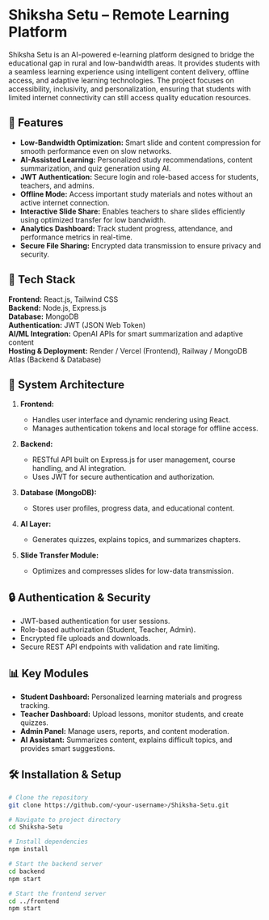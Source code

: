 # Shiksha Setu – Remote Learning Platform

Shiksha Setu is an AI-powered e-learning platform designed to bridge the educational gap in rural and low-bandwidth areas. It provides students with a seamless learning experience using intelligent content delivery, offline access, and adaptive learning technologies. The project focuses on accessibility, inclusivity, and personalization, ensuring that students with limited internet connectivity can still access quality education resources.

## 🚀 Features

- **Low-Bandwidth Optimization:** Smart slide and content compression for smooth performance even on slow networks.  
- **AI-Assisted Learning:** Personalized study recommendations, content summarization, and quiz generation using AI.  
- **JWT Authentication:** Secure login and role-based access for students, teachers, and admins.  
- **Offline Mode:** Access important study materials and notes without an active internet connection.  
- **Interactive Slide Share:** Enables teachers to share slides efficiently using optimized transfer for low bandwidth.  
- **Analytics Dashboard:** Track student progress, attendance, and performance metrics in real-time.  
- **Secure File Sharing:** Encrypted data transmission to ensure privacy and security.  

## 🧠 Tech Stack

**Frontend:** React.js, Tailwind CSS  
**Backend:** Node.js, Express.js  
**Database:** MongoDB  
**Authentication:** JWT (JSON Web Token)  
**AI/ML Integration:** OpenAI APIs for smart summarization and adaptive content  
**Hosting & Deployment:** Render / Vercel (Frontend), Railway / MongoDB Atlas (Backend & Database)  

## 🧩 System Architecture

1. **Frontend:**  
   - Handles user interface and dynamic rendering using React.  
   - Manages authentication tokens and local storage for offline access.  

2. **Backend:**  
   - RESTful API built on Express.js for user management, course handling, and AI integration.  
   - Uses JWT for secure authentication and authorization.  

3. **Database (MongoDB):**  
   - Stores user profiles, progress data, and educational content.  

4. **AI Layer:**  
   - Generates quizzes, explains topics, and summarizes chapters.  

5. **Slide Transfer Module:**  
   - Optimizes and compresses slides for low-data transmission.  

## 🔒 Authentication & Security

- JWT-based authentication for user sessions.  
- Role-based authorization (Student, Teacher, Admin).  
- Encrypted file uploads and downloads.  
- Secure REST API endpoints with validation and rate limiting.  

## 📊 Key Modules

- **Student Dashboard:** Personalized learning materials and progress tracking.  
- **Teacher Dashboard:** Upload lessons, monitor students, and create quizzes.  
- **Admin Panel:** Manage users, reports, and content moderation.  
- **AI Assistant:** Summarizes content, explains difficult topics, and provides smart suggestions.  

## 🛠️ Installation & Setup

```bash
# Clone the repository
git clone https://github.com/<your-username>/Shiksha-Setu.git

# Navigate to project directory
cd Shiksha-Setu

# Install dependencies
npm install

# Start the backend server
cd backend
npm start

# Start the frontend server
cd ../frontend
npm start

